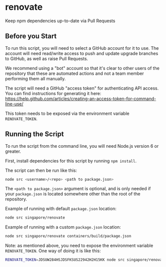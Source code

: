 # renovate

Keep npm dependencies up-to-date via Pull Requests

## Before you Start

To run this script, you will need to select a GitHub account for it to use. The account will need read/write access to push and update upgrade branches to GitHub, as well as raise Pull Requests.

We recommend using a "bot" account so that it's clear to other users of the repository that these are automated actions and not a team member performing them all manually.

The script will need a GitHub "access token" for authenticating API access. You can find instructions for generating it here: https://help.github.com/articles/creating-an-access-token-for-command-line-use/

This token needs to be exposed via the environment variable `RENOVATE_TOKEN`.

## Running the Script

To run the script from the command line, you will need Node.js version 6 or greater.

First, install dependencies for this script by running `npm install`.

 The script can then be run like this:

```sh
node src <username>/<repo> <path to package.json>
```

The `<path to package.json>` argument is optional, and is only needed if your `package.json` is located somewhere other than the root of the repository.

Example of running with default `package.json` location:

```sh
node src singapore/renovate
```

Example of running with a custom `package.json` location:

```sh
node src singapore/renovate containers/build/package.json
```

Note: as mentioned above, you need to expose the environment variable `RENOVATE_TOKEN`. One way of doing it is like this:

```sh
RENOVATE_TOKEN=JDSUW284HSJDSFKSUS22942H2H15KK node src singapore/renovate
```
